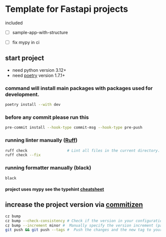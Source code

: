 # Template for Fastapi projects
included
- [ ] sample-app-with-structure
- [ ] fix mypy in ci 


## start project
- need python version 3.12+
- need [poetry](https://python-poetry.org/) version 1.7.1+ 


### command will install main packages with packages used for development.
```bash
poetry install --with dev
```
### before any commit please run this
```bash
pre-commit install --hook-type commit-msg --hook-type pre-push
```
### running linter manually ([Ruff](https://docs.astral.sh/ruff/linter/))
```bash
ruff check                  # Lint all files in the current directory.
ruff check --fix
```
### running formatter manually (black)
```bash
black 
```
#### project uses mypy see the typehint [cheatsheet](https://mypy.readthedocs.io/en/stable/cheat_sheet_py3.html)

## increase the project version via [commitizen](https://commitizen-tools.github.io/commitizen/commands/bump/)
```bash
cz bump
cz bump --check-consistency # Check if the version in your configuration file matches the latest tag.
cz bump --increment minor #  Manually specify the version increment (patch, minor, major).
git push && git push --tags #  Push the changes and the new tag to your repository.
```